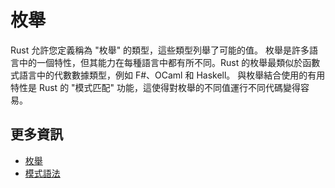 # 枚舉

Rust 允許您定義稱為 "枚舉" 的類型，這些類型列舉了可能的值。
枚舉是許多語言中的一個特性，但其能力在每種語言中都有所不同。Rust 的枚舉最類似於函數式語言中的代數數據類型，例如 F#、OCaml 和 Haskell。
與枚舉結合使用的有用特性是 Rust 的 "模式匹配" 功能，這使得對枚舉的不同值運行不同代碼變得容易。

## 更多資訊

- [枚舉](https://doc.rust-lang.org/book/ch06-00-enums.html)
- [模式語法](https://doc.rust-lang.org/book/ch18-03-pattern-syntax.html)
